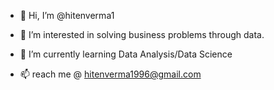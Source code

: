 - 👋 Hi, I’m @hitenverma1
- 👀 I’m interested in solving business problems through data.
- 🌱 I’m currently learning Data Analysis/Data Science

- 📫 reach me @ hitenverma1996@gmail.com

<!---
hitenverma1/hitenverma1 is a ✨ special ✨ repository because its `README.md` (this file) appears on your GitHub profile.
You can click the Preview link to take a look at your changes.
--->

